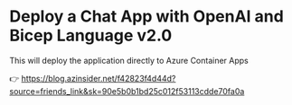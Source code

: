 # Deploy a Chat App with OpenAI and Bicep Language v2.0

This will deploy the application directly to Azure Container Apps

👉 https://blog.azinsider.net/f42823f4d44d?source=friends_link&sk=90e5b0b1bd25c012f53113cdde70fa0a

